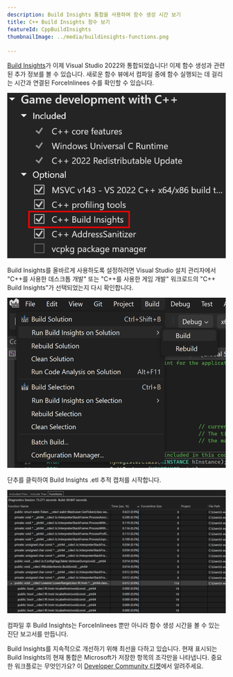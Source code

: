 ```yaml
---
description: Build Insights 통합을 사용하여 함수 생성 시간 보기
title: C++ Build Insights 함수 보기
featureId: CppBuildInsights
thumbnailImage: ../media/buildinsights-functions.png

---
```


[Build Insights](https://devblogs.microsoft.com/cppblog/introducing-c-build-insights/)가 이제 Visual Studio 2022와 통합되었습니다! 이제 함수 생성과 관련된 추가 정보를 볼 수 있습니다. 새로운 함수 뷰에서 컴파일 중에 함수 실행되는 데 걸리는 시간과 연결된 ForceInlinees 수를 확인할 수 있습니다.

![Build Insights 구성 요소](../media/buildinsights-component.png "Build Insights 구성 요소")

Build Insights를 올바르게 사용하도록 설정하려면 Visual Studio 설치 관리자에서 "C++를 사용한 데스크톱 개발" 또는 "C++를 사용한 게임 개발" 워크로드의 "C++ Build Insights"가 선택되었는지 다시 확인합니다.

![Build Insights 메뉴](../media/buildinsights-menu.png "Build Insights 메뉴")

단추를 클릭하여 Build Insights .etl 추적 캡처를 시작합니다. 

![Build Insights 예제](../media/buildinsights-functions.png "Build Insights 예제")

컴파일 후 Build Insights는 ForceInlinees 뿐만 아니라 함수 생성 시간을 볼 수 있는 진단 보고서를 만듭니다.

Build Insights를 지속적으로 개선하기 위해 최선을 다하고 있습니다. 현재 표시되는 Build Insights의 현재 통합은 Microsoft가 저장한 항목의 조각만을 나타냅니다. 중요한 워크플로는 무엇인가요? 이 [Developer Community 티켓](https://developercommunity.visualstudio.com/t/Have-full-integration-of-Build-Insights/810960)에서 알려주세요.
